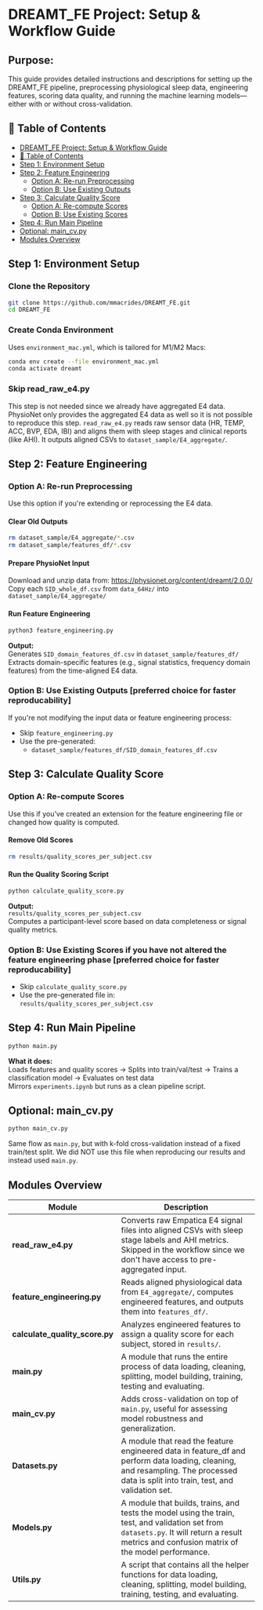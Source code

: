 
# DREAMT_FE Project: Setup & Workflow Guide

## Purpose:
This guide provides detailed instructions and descriptions for setting up the DREAMT_FE pipeline, preprocessing physiological sleep data, engineering features, scoring data quality, and running the machine learning models—either with or without cross-validation.

## 📑 Table of Contents
- [DREAMT_FE Project: Setup & Workflow Guide](#dreamt_fe-project-setup--workflow-guide)
- [📑 Table of Contents](#-table-of-contents)
- [Step 1: Environment Setup](#step-1-environment-setup)
- [Step 2: Feature Engineering](#step-2-feature-engineering)
  - [Option A: Re-run Preprocessing](#option-a-re-run-preprocessing)
  - [Option B: Use Existing Outputs](#option-b-use-existing-outputs)
- [Step 3: Calculate Quality Score](#step-3-calculate-quality-score)
  - [Option A: Re-compute Scores](#option-a-re-compute-scores)
  - [Option B: Use Existing Scores](#option-b-use-existing-scores)
- [Step 4: Run Main Pipeline](#step-4-run-main-pipeline)
- [Optional: main_cv.py](#optional-main_cvpy)
- [Modules Overview](#modules-overview)

## Step 1: Environment Setup

### Clone the Repository
```bash
git clone https://github.com/mmacrides/DREAMT_FE.git
cd DREAMT_FE
```

### Create Conda Environment
Uses `environment_mac.yml`, which is tailored for M1/M2 Macs:
```bash
conda env create --file environment_mac.yml
conda activate dreamt
```

### Skip read_raw_e4.py
This step is not needed since we already have aggregated E4 data. 
PhysioNet only provides the aggregated E4 data as well so it is not possible to reproduce this step. 
`read_raw_e4.py` reads raw sensor data (HR, TEMP, ACC, BVP, EDA, IBI) and aligns them with sleep stages and clinical reports (like AHI). It outputs aligned CSVs to `dataset_sample/E4_aggregate/`.

## Step 2: Feature Engineering

### Option A: Re-run Preprocessing
Use this option if you're extending or reprocessing the E4 data.

#### Clear Old Outputs
```bash
rm dataset_sample/E4_aggregate/*.csv
rm dataset_sample/features_df/*.csv
```

#### Prepare PhysioNet Input
Download and unzip data from: https://physionet.org/content/dreamt/2.0.0/  
Copy each `SID_whole_df.csv` from `data_64Hz/` into `dataset_sample/E4_aggregate/`

#### Run Feature Engineering
```bash
python3 feature_engineering.py
```
**Output:**  
Generates `SID_domain_features_df.csv` in `dataset_sample/features_df/`  
Extracts domain-specific features (e.g., signal statistics, frequency domain features) from the time-aligned E4 data.

### Option B: Use Existing Outputs [preferred choice for faster reproducability]
If you're not modifying the input data or feature engineering process:

- Skip `feature_engineering.py`
- Use the pre-generated:
  - `dataset_sample/features_df/SID_domain_features_df.csv`

## Step 3: Calculate Quality Score

### Option A: Re-compute Scores
Use this if you’ve created an extension for the feature engineering file or changed how quality is computed.

#### Remove Old Scores
```bash
rm results/quality_scores_per_subject.csv
```

#### Run the Quality Scoring Script
```bash
python calculate_quality_score.py
```
**Output:**  
`results/quality_scores_per_subject.csv`  
Computes a participant-level score based on data completeness or signal quality metrics.

### Option B: Use Existing Scores if you have not altered the feature engineering phase [preferred choice for faster reproducability]
- Skip `calculate_quality_score.py`
- Use the pre-generated file in:  
  `results/quality_scores_per_subject.csv`

## Step 4: Run Main Pipeline

```bash
python main.py
```
**What it does:**  
Loads features and quality scores → Splits into train/val/test → Trains a classification model → Evaluates on test data  
Mirrors `experiments.ipynb` but runs as a clean pipeline script.

## Optional: main_cv.py

```bash
python main_cv.py
```
Same flow as `main.py`, but with k-fold cross-validation instead of a fixed train/test split. We did NOT use this file when reproducing our results and instead used `main.py`.

## Modules Overview

| Module                       | Description                                                                         |
|------------------------------|-------------------------------------------------------------------------------------|
| **read_raw_e4.py**           | Converts raw Empatica E4 signal files into aligned CSVs with sleep stage labels and AHI metrics. Skipped in the workflow since we don't have access to pre-aggregated input. |
| **feature_engineering.py**   | Reads aligned physiological data from `E4_aggregate/`, computes engineered features, and outputs them into `features_df/`. |
| **calculate_quality_score.py** | Analyzes engineered features to assign a quality score for each subject, stored in `results/`. |
| **main.py**                  | A module that runs the entire process of data loading, cleaning, splitting, model building, training, testing and evaluating. |
| **main_cv.py**               | Adds cross-validation on top of `main.py`, useful for assessing model robustness and generalization. |
| **Datasets.py**              | A module that read the feature engineered data in feature_df and perform data loading, cleaning, and resampling. The processed data is split into train, test, and validation set. |
| **Models.py**                | A module that builds, trains, and tests the model using the train, test, and validation set from `datasets.py`. It will return a result metrics and confusion matrix of the model performance. |
| **Utils.py**                 | A script that contains all the helper functions for data loading, cleaning, splitting, model building, training, testing, and evaluating. |
